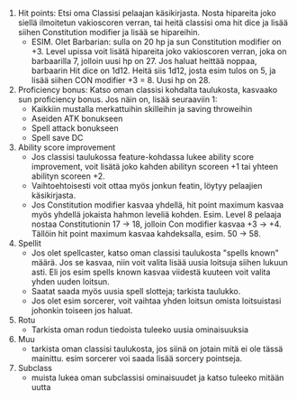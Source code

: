 1. Hit points: Etsi oma Classisi pelaajan käsikirjasta. Nosta hipareita joko siellä ilmoitetun vakioscoren verran, tai heitä classisi oma hit dice ja lisää siihen Constitution modifier ja lisää se hipareihin.
	- ESIM. Olet Barbarian: sulla on 20 hp ja sun Constitution modifier on +3. Level upissa voit lisätä hipareita joko vakioscoren verran, joka on barbaarilla 7, jolloin uusi hp on 27. Jos haluat heittää noppaa, barbaarin Hit dice on 1d12. Heitä siis 1d12, josta esim tulos on 5, ja lisää siihen CON modifier +3 = 8. Uusi hp on 28.
2. Proficiency bonus: Katso oman classisi kohdalta taulukosta, kasvaako sun proficiency bonus. Jos näin on, lisää seuraaviin 1:
	- Kaikkiin mustalla merkattuihin skilleihin ja saving throweihin
	- Aseiden ATK bonukseen
	- Spell attack bonukseen
	- Spell save DC
3. Ability score improvement
	- Jos classisi taulukossa feature-kohdassa lukee ability score improvement, voit lisätä joko kahden abilityn scoreen +1 tai yhteen abilityn scoreen +2.
	- Vaihtoehtoisesti voit ottaa myös jonkun featin, löytyy pelaajien käsikirjasta. 
	- Jos Constitution modifier kasvaa yhdellä, hit point maximum kasvaa myös yhdellä jokaista hahmon leveliä kohden. Esim. Level 8 pelaaja nostaa Constitutionin 17 -> 18, jolloin Con modifier kasvaa +3 -> +4. Tällöin hit point maximum kasvaa kahdeksalla, esim. 50 -> 58. 
4. Spellit
	- Jos olet spellcaster, katso oman classisi taulukosta "spells known" määrä. Jos se kasvaa, niin voit valita lisää uusia loitsuja siihen lukuun asti. Eli jos esim spells known kasvaa viidestä kuuteen voit valita yhden uuden loitsun.
	- Saatat saada myös uusia spell slotteja; tarkista taulukko.
	- Jos olet esim sorcerer, voit vaihtaa yhden loitsun omista loitsuistasi johonkin toiseen jos haluat.
5. Rotu
	- Tarkista oman rodun tiedoista tuleeko uusia ominaisuuksia
6. Muu
	- tarkista oman classisi taulukosta, jos siinä on jotain mitä ei ole tässä mainittu. esim sorcerer voi saada lisää sorcery pointseja.
7. Subclass
	- muista lukea oman subclassisi ominaisuudet ja katso tuleeko mitään uutta